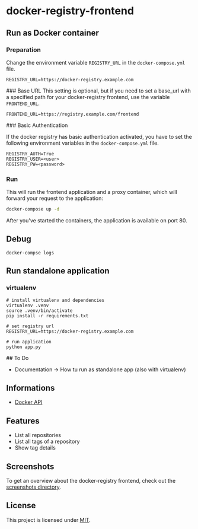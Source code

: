 # docker-registry-frontend

## Run as Docker container

### Preparation

Change the environment variable ``REGISTRY_URL`` in the ``docker-compose.yml`` file.
```
REGISTRY_URL=https://docker-registry.example.com
```

### Base URL
This setting is optional, but if you need to set a base_url with a specified path for your docker-registry frontend, use the variable ``FRONTEND_URL``.
```
FRONTEND_URL=https://registry.example.com/frontend
```


### Basic Authentication

If the docker registry has basic authentication activated, you have to set the following environment variables in the ``docker-compose.yml`` file.
```
REGISTRY_AUTH=True
REGISTRY_USER=<user>
REGISTRY_PW=<password>
```

### Run
This will run the frontend application and a proxy container, which will forward your request to the application:

```bash
docker-compose up -d
```

After you've started the containers, the application is available on port 80.


## Debug
```
docker-compse logs
```


## Run standalone application

### virtualenv

```
# install virtualenv and dependencies
virtualenv .venv
source .venv/bin/activate
pip install -r requirements.txt

# set registry url
REGISTRY_URL=https://docker-registry.example.com

# run application
python app.py
```

## To Do
* Documentation -> How tu run as standalone app (also with virtualenv)

## Informations
* [Docker API](https://docs.docker.com/registry/spec/api)


## Features
* List all repositories
* List all tags of a repository
* Show tag details

## Screenshots
To get an overview about the docker-registry frontend, check out the [screenshots directory](screenshots).


## License
This project is licensed under [MIT](http://opensource.org/licenses/MIT).
